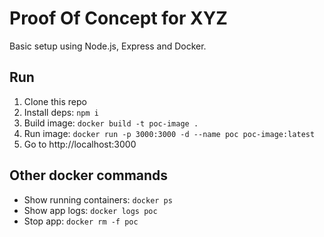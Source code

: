# Proof Of Concept for XYZ
Basic setup using Node.js, Express and Docker.

## Run
1. Clone this repo
2. Install deps: `npm i`
3. Build image: `docker build -t poc-image .`
4. Run image: `docker run -p 3000:3000 -d --name poc poc-image:latest`
5. Go to http://localhost:3000

## Other docker commands
- Show running containers: `docker ps`
- Show app logs: `docker logs poc`
- Stop app: `docker rm -f poc`

